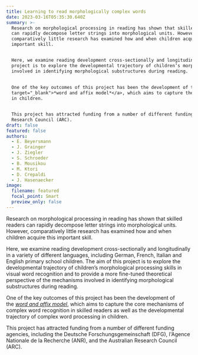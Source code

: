 ```yaml
---
title: Learning to read morphologically complex words
date: 2023-03-16T05:35:30.640Z
summary: >-
  Research on morphological processing in reading has shown that skilled readers
  can rapidly decompose letter strings into morphological units. However,
  comparatively little research has examined how and when children acquire this
  important skill.


  Here, we examine reading development cross-sectionally and longitudinally in a variety of different languages, including German, French, Italian and English primary school children. The aim of this 
  project is to explore the developmental trajectory of children’s morphological processing skills in visual word recognition and to provide a more fine-tuned theoretical perspective of the mechanisms 
  involved in identifying morphological substructures during reading.
  
  
  One of the key outcomes of this project has been the development of the <a href="Beyersmann-Grainger-WordAndAffixModel-2023.pdf" 
  target="_blank">*word and affix model*</a>, which aims to capture the core mechanisms of complex word recognition in skilled readers as well as the developmental trajectory of complex word processing 
  in children.


  This project has attracted funding from a number of different funding agencies, including the Deutsche Forschungsgemeinschaft (DFG), l'Agence Nationale de la Recherche (ANR), and the Australian 
  Research Council (ARC).
draft: false
featured: false
authors:
  - E. Beyersmann
  - J. Grainger
  - J. Ziegler
  - S. Schroeder
  - B. Mousikou
  - M. Ktori
  - D. Crepaldi
  - J. Hasenaecker
image:
  filename: featured
  focal_point: Smart
  preview_only: false
---
```

Research on morphological processing in reading has shown that skilled readers can rapidly decompose letter strings into morphological units. However, comparatively little research has examined how and when children acquire this important skill. 

Here, we examine reading development cross-sectionally and longitudinally in a variety of different languages, including German, French, Italian and English primary school children. The aim of this project is to explore the developmental trajectory of children’s morphological processing skills in visual word recognition and to provide a more fine-tuned theoretical perspective of the mechanisms involved in identifying morphological substructures during reading. 

One of the key outcomes of this project has been the development of the <a href="Beyersmann-Grainger-WordAndAffixModel-2023.pdf" target="_blank">*word and affix model*</a>, which aims to capture the core mechanisms of complex word recognition in skilled readers as well as the developmental trajectory of complex word processing in children. 

This project has attracted funding from a number of different funding agencies, including the Deutsche Forschungsgemeinschaft (DFG), l'Agence Nationale de la Recherche (ANR), and the Australian Research Council (ARC).
